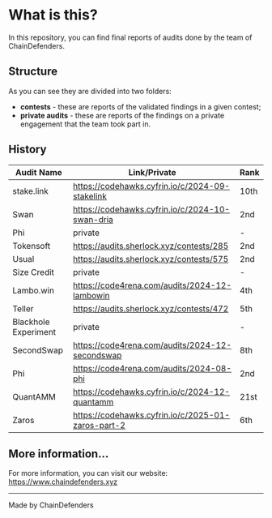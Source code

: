 # What is this?

In this repository, you can find final reports of audits done by the team of ChainDefenders.

## Structure

As you can see they are divided into two folders:

- **contests** - these are reports of the validated findings in a given contest;
- **private audits** - these are reports of the findings on a private engagement that the team took part in.

## History

| **Audit Name**       | **Link/Private**                                   | **Rank** |
| -------------------- | -------------------------------------------------- | -------- |
| stake.link           | https://codehawks.cyfrin.io/c/2024-09-stakelink    | 10th     |
| Swan                 | https://codehawks.cyfrin.io/c/2024-10-swan-dria    | 2nd      |
| Phi                  | private                                            | -        |
| Tokensoft            | https://audits.sherlock.xyz/contests/285           | 2nd      |
| Usual                | https://audits.sherlock.xyz/contests/575           | 2nd      |
| Size Credit          | private                                            | -        |
| Lambo.win            | https://code4rena.com/audits/2024-12-lambowin      | 4th      |
| Teller               | https://audits.sherlock.xyz/contests/472           | 5th      |
| Blackhole Experiment | private                                            | -        |
| SecondSwap           | https://code4rena.com/audits/2024-12-secondswap    | 8th      |
| Phi                  | https://code4rena.com/audits/2024-08-phi           | 2nd      |
| QuantAMM             | https://codehawks.cyfrin.io/c/2024-12-quantamm     | 21st     |
| Zaros                | https://codehawks.cyfrin.io/c/2025-01-zaros-part-2 | 6th      |

## More information...

For more information, you can visit our website: https://www.chaindefenders.xyz

---

Made by ChainDefenders
